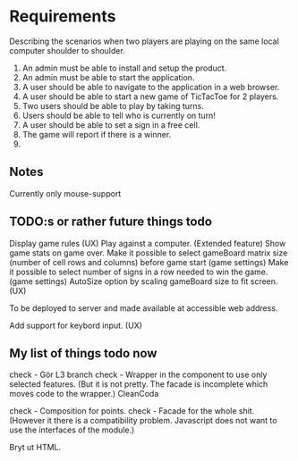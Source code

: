 # Requirements

Describing the scenarios when two players are playing on the same local computer shoulder to shoulder.

1. An admin must be able to install and setup the product.
2. An admin must be able to start the application.
3. A user should be able to navigate to the application in a web browser.
4. A user should be able to start a new game of TicTacToe for 2 players.
5. Two users should be able to play by taking turns.
6. Users should be able to tell who is currently on turn!
7. A user should be able to set a sign in a free cell.
8. The game will report if there is a winner.
9. 

## Notes

Currently only mouse-support

## TODO:s or rather future things todo
Display game rules (UX)
Play against a computer. (Extended feature)
Show game stats on game over.
Make it possible to select gameBoard matrix size (number of cell rows and columns) before game start (game settings)
Make it possible to select number of signs in a row needed to win the game. (game settings)
AutoSize option by scaling gameBoard size to fit screen. (UX)

To be deployed to server and made available at accessible web address.

Add support for keybord input. (UX)

## My list of things todo now

check - Gör L3 branch
check - Wrapper in the component to use only selected features. (But it is not pretty. The facade is incomplete which moves code to the wrapper.)
CleanCoda

check - Composition for points.
check - Facade for the whole shit. (However it there is a compatibility problem. Javascript does not want to use the interfaces of the module.)

Bryt ut HTML.
